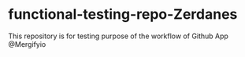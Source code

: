 # functional-testing-repo-Zerdanes

This repository is for testing purpose of the workflow of Github App @Mergifyio
